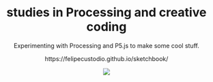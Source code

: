 <h1 align="center">studies in Processing and creative coding</h1>
<p align="center">
Experimenting with Processing and P5.js to make some cool stuff.
</p>
<p align="center">
https://felipecustodio.github.io/sketchbook/
</p>

<p align="center"><img align="center" src="https://i.imgur.com/n5067c3.gif"/></p>
